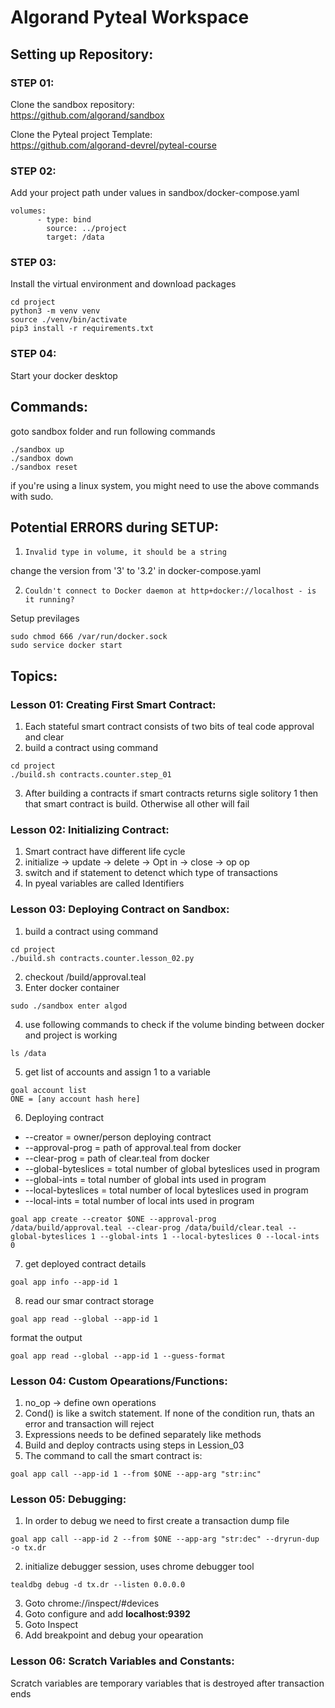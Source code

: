 # Algorand Pyteal Workspace

## **Setting up Repository:**


### **STEP 01:**
Clone the sandbox repository:  
https://github.com/algorand/sandbox


Clone the Pyteal project Template:  
https://github.com/algorand-devrel/pyteal-course

### **STEP 02:**
Add your project path under values in sandbox/docker-compose.yaml  
```
volumes:
      - type: bind
        source: ../project
        target: /data
```

### **STEP 03:**
Install the virtual environment and download packages

```
cd project
python3 -m venv venv
source ./venv/bin/activate
pip3 install -r requirements.txt
```

### **STEP 04:**
Start your docker desktop


## **Commands:**

goto sandbox folder and run following commands
  
```
./sandbox up
./sandbox down
./sandbox reset
```

if you're using a linux system, you might need to use the above commands with sudo.




## **Potential ERRORS during SETUP:**
   

1.  `Invalid type in volume, it should be a string`

change the version from '3' to '3.2' in docker-compose.yaml

2. `Couldn't connect to Docker daemon at http+docker://localhost - is it running?`

Setup previlages
```
sudo chmod 666 /var/run/docker.sock
sudo service docker start
```



## **Topics:**

### **Lesson 01:** Creating First Smart Contract:
1. Each stateful smart contract consists of two bits of teal code approval and clear
2. build a contract using command
```
cd project
./build.sh contracts.counter.step_01
```
3. After building a contracts if smart contracts returns sigle solitory 1 then that smart contract is build. Otherwise all other will fail

### **Lesson 02:** Initializing Contract:
1. Smart contract have different life cycle
2. initialize -> update -> delete -> Opt in -> close -> op op
3. switch and if statement to detenct which type of transactions
4. In pyeal variables are called Identifiers

### **Lesson 03:** Deploying Contract on Sandbox:
1. build a contract using command
```
cd project
./build.sh contracts.counter.lesson_02.py
```
2. checkout /build/approval.teal
3. Enter docker container
```
sudo ./sandbox enter algod
```
4. use following commands to check if the volume binding between docker and project is working
```
ls /data
```
5. get list of accounts and assign 1 to a variable
```
goal account list
ONE = [any account hash here]
```
6. Deploying contract
- --creator = owner/person deploying contract
- --approval-prog = path of approval.teal from docker
- --clear-prog = path of clear.teal from docker
- --global-byteslices = total number of global byteslices used in program
- --global-ints = total number of global ints used in program
- --local-byteslices = total number of local byteslices used in program
- --local-ints = total number of local ints used in program

```
goal app create --creator $ONE --approval-prog /data/build/approval.teal --clear-prog /data/build/clear.teal --global-byteslices 1 --global-ints 1 --local-byteslices 0 --local-ints 0
```
7. get deployed contract details
```
goal app info --app-id 1
```
8. read our smar contract storage
```
goal app read --global --app-id 1
```
format the output
```
goal app read --global --app-id 1 --guess-format
```

### **Lesson 04:** Custom Opearations/Functions:
1. no_op -> define own operations
2. Cond() is like a switch statement. If none of the condition run, thats an error and transaction will reject
3. Expressions needs to be defined separately like methods
4. Build and deploy contracts using steps in Lession_03
5. The command to call the smart contract is:
```
goal app call --app-id 1 --from $ONE --app-arg "str:inc"
```

### **Lesson 05:** Debugging:

1. In order to debug we need to first create a transaction dump file
```
goal app call --app-id 2 --from $ONE --app-arg "str:dec" --dryrun-dup -o tx.dr
```
2. initialize debugger session, uses chrome debugger tool
```
tealdbg debug -d tx.dr --listen 0.0.0.0
```
3. Goto chrome://inspect/#devices
4. Goto configure and add **localhost:9392**
5. Goto Inspect
6. Add breakpoint and debug your opearation

### **Lesson 06:** Scratch Variables and Constants:
Scratch variables are temporary variables that is destroyed after transaction ends
